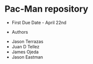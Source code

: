 # Pac-Man repository

* First Due Date - April 22nd
 
* Authors
- Jason Terrazas
- Juan D Tellez
- James Ojeda
- Jason Eastman 

